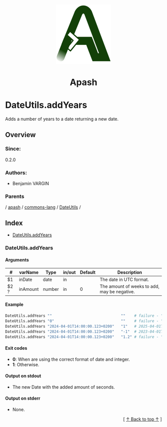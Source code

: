 
<div align='center' id='apash-top'>
  <a href='https://github.com/hastec-fr/apash'>
    <img alt='apash-logo' src='../../../../../../assets/apash-logo.svg'/>
  </a>

  # Apash
</div>

# DateUtils.addYears

Adds a number of years to a date returning a new date.

## Overview

### Since:
0.2.0

### Authors:
* Benjamin VARGIN

### Parents
<!-- apash.parentBegin -->
[](../../../../.md) / [apash](../../../apash.md) / [commons-lang](../../commons-lang.md) / [DateUtils](../DateUtils.md) / 
<!-- apash.parentEnd -->

## Index

* [DateUtils.addYears](#dateutilsaddyears)

### DateUtils.addYears

#### Arguments
| #      | varName        | Type          | in/out   | Default    | Description                           |
|--------|----------------|---------------|----------|------------|---------------------------------------|
| $1     | inDate         | date          | in       |            | The date in UTC format.               |
| $2 ?   | inAmount       | number        | in       | 0          | The amount of weeks to add, may be negative. |

#### Example

```bash
DateUtils.addYears ""                               ""    # failure - ""
DateUtils.addYears "0"                              ""    # failure - ""
DateUtils.addYears "2024-04-01T14:00:00.123+0200"   "1"   # 2025-04-01T14:00:00.123+0200
DateUtils.addYears "2024-04-01T14:00:00.123+0200"   "-1"  # 2023-04-01T14:00:00.123+0200
DateUtils.addYears "2024-04-01T14:00:00.123+0200"   "1.2" # failure - ""
```

#### Exit codes

* **0**: When are using the correct format of date and integer.
* **1**: Otherwise.

#### Output on stdout

* The new Date with the added amount of seconds.

#### Output on stderr

* None.


  <div align='right'>[ <a href='#apash-top'>↑ Back to top ↑</a> ]</div>

